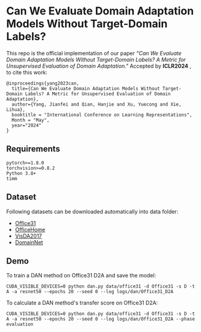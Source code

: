 Can We Evaluate Domain Adaptation Models Without Target-Domain Labels?  
============================================================================
This repo is the official implementation of our paper
*"Can We Evaluate Domain Adaptation Models Without Target-Domain Labels? A Metric for Unsupervised Evaluation of Domain Adaptation."*
Accepted by **ICLR2024** , to cite this work:
```
@inproceedings{yang2023can,
  title={Can We Evaluate Domain Adaptation Models Without Target-Domain Labels? A Metric for Unsupervised Evaluation of Domain Adaptation},
  author={Yang, Jianfei and Qian, Hanjie and Xu, Yuecong and Xie, Lihua},
  booktitle = "International Conference on Learning Representations",
  Month = "May",
  year="2024"
}
```
## Requirements
```
pytorch>=1.8.0
torchvision>=0.8.2
Python 3.8+
timm
```
## Dataset

Following datasets can be downloaded automatically into data folder:

- [Office31](https://www.cc.gatech.edu/~judy/domainadapt/)
- [OfficeHome](https://www.hemanthdv.org/officeHomeDataset.html)
- [VisDA2017](http://ai.bu.edu/visda-2017/)
- [DomainNet](http://ai.bu.edu/M3SDA/)

## Demo

To train a DAN method on Office31 D2A and save the model:
```
CUDA_VISIBLE_DEVICES=0 python dan.py data/office31 -d Office31 -s D -t A -a resnet50 --epochs 20 --seed 0 --log logs/dan/Office31_D2A
```
To calculate a DAN method's transfer score on Office31 D2A:
```
CUDA_VISIBLE_DEVICES=0 python dan.py data/office31 -d Office31 -s D -t A -a resnet50 --epochs 20 --seed 0 --log logs/dan/Office31_D2A --phase evaluation
```
